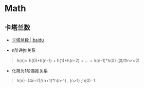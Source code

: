 # Math



## 卡塔兰数

* [卡塔兰数 | baidu](https://baike.baidu.com/item/catalan/7605685?fr=aladdin)

* n阶递推关系

> h(n)= h(0)\*h(n-1) + h(1)\*h(n-2) + ... + h(n-1)*h(0)  (其中n>=2)

* 化简为1阶递推关系

> h(n)=(4n-2)/(n+1)\*h(n-1)  , (n>1)  ;h(0)=1

